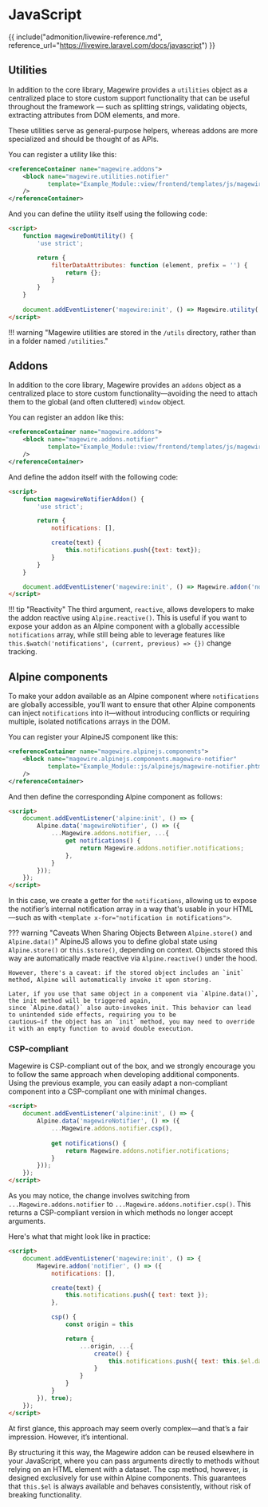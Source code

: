 # JavaScript

{{ include("admonition/livewire-reference.md", reference_url="https://livewire.laravel.com/docs/javascript") }}

## Utilities

In addition to the core library, Magewire provides a `utilities` object as a centralized place to store custom support
functionality that can be useful throughout the framework — such as splitting strings, validating objects,
extracting attributes from DOM elements, and more.

These utilities serve as general-purpose helpers, whereas addons are more specialized and should be thought of as APIs.

You can register a utility like this:

```xml title="view/frontend/layout/default.xml"
<referenceContainer name="magewire.addons">
    <block name="magewire.utilities.notifier"
           template="Example_Module::view/frontend/templates/js/magewire/utils/dom.phtml"
    />
</referenceContainer>
```

And you can define the utility itself using the following code:

```html
<script>
    function magewireDomUtility() {
        'use strict';

        return {
            filterDataAttributes: function (element, prefix = '') {
                return {};
            }
        }
    }
    
    document.addEventListener('magewire:init', () => Magewire.utility('dom', magewireDomUtility));
</script>
```

!!! warning "Magewire utilities are stored in the `/utils` directory, rather than in a folder named `/utilities`."

## Addons

In addition to the core library, Magewire provides an `addons` object as a centralized place to store custom
functionality—avoiding the need to attach them to the global (and often cluttered) `window` object.

You can register an addon like this:

```xml title="view/frontend/layout/default.xml"
<referenceContainer name="magewire.addons">
    <block name="magewire.addons.notifier"
           template="Example_Module::view/frontend/templates/js/magewire/addons/notifier.phtml"
    />
</referenceContainer>
```

And define the addon itself with the following code:

```html
<script>
    function magewireNotifierAddon() {
        'use strict';

        return {
            notifications: [],

            create(text) {
                this.notifications.push({text: text});
            }
        }
    }

    document.addEventListener('magewire:init', () => Magewire.addon('notifier', magewireNotifierAddon, true), { once: true });
</script>
```

!!! tip "Reactivity"
    The third argument, `reactive`, allows developers to make the addon reactive using `Alpine.reactive()`.
    This is useful if you want to expose your addon as an Alpine component with a globally accessible `notifications` array,
    while still being able to leverage features like `this.$watch('notifications', (current, previous) => {})` change tracking.

## Alpine components

To make your addon available as an Alpine component where `notifications` are globally accessible, you’ll want to ensure
that other Alpine components can inject `notifications` into it—without introducing conflicts or requiring multiple,
isolated notifications arrays in the DOM.

You can register your AlpineJS component like this:

```xml title="view/frontend/layout/default.xml"
<referenceContainer name="magewire.alpinejs.components">
    <block name="magewire.alpinejs.components.magewire-notifier"
           template="Example_Module::js/alpinejs/magewire-notifier.phtml"
    />
</referenceContainer>
```

And then define the corresponding Alpine component as follows:

```html
<script>
    document.addEventListener('alpine:init', () => {
        Alpine.data('magewireNotifier', () => ({
            ...Magewire.addons.notifier, ...{
                get notifications() {
                    return Magewire.addons.notifier.notifications;
                },
            }
        }));
    });
</script>
```

In this case, we create a getter for the `notifications`, allowing us to expose the notifier’s internal notification array
in a way that's usable in your HTML—such as with `<template x-for="notification in notifications">`.

??? warning "Caveats When Sharing Objects Between `Alpine.store()` and `Alpine.data()`"
    AlpineJS allows you to define global state using `Alpine.store()` or `this.$store()`, depending on context.
    Objects stored this way are automatically made reactive via `Alpine.reactive()` under the hood.

    However, there's a caveat: if the stored object includes an `init` method, Alpine will automatically invoke it upon storing.
    
    Later, if you use that same object in a component via `Alpine.data()`, the init method will be triggered again,
    since `Alpine.data()` also auto-invokes init. This behavior can lead to unintended side effects, requiring you to be
    cautious—if the object has an `init` method, you may need to override it with an empty function to avoid double execution.

### CSP-compliant

Magewire is CSP-compliant out of the box, and we strongly encourage you to follow the same approach when developing additional components.
Using the previous example, you can easily adapt a non-compliant component into a CSP-compliant one with minimal changes.

```html
<script>
    document.addEventListener('alpine:init', () => {
        Alpine.data('magewireNotifier', () => ({
            ...Magewire.addons.notifier.csp(),
            
            get notifications() {
                return Magewire.addons.notifier.notifications;
            }
        }));
    });
</script>
```

As you may notice, the change involves switching from `...Magewire.addons.notifier` to `...Magewire.addons.notifier.csp()`.
This returns a CSP-compliant version in which methods no longer accept arguments.

Here's what that might look like in practice:

```html
<script>
    document.addEventListener('magewire:init', () => {
        Magewire.addon('notifier', () => ({
            notifications: [],

            create(text) {
                this.notifications.push({ text: text });
            },

            csp() {
                const origin = this

                return {
                    ...origin, ...{
                        create() {
                            this.notifications.push({ text: this.$el.dataset.text })
                        }
                    }
                }
            }
        }), true);
    });
</script>
```

At first glance, this approach may seem overly complex—and that’s a fair impression. However, it’s intentional.

By structuring it this way, the Magewire addon can be reused elsewhere in your JavaScript, where you can pass arguments
directly to methods without relying on an HTML element with a dataset. The csp method, however, is designed exclusively
for use within Alpine components. This guarantees that `this.$el` is always available and behaves consistently,
without risk of breaking functionality.
